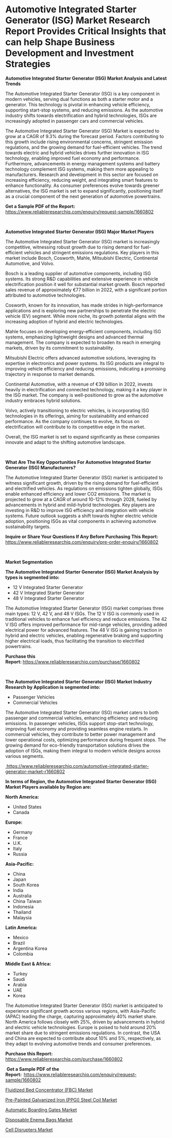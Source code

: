 <p><h1>Automotive Integrated Starter Generator (ISG) Market Research Report Provides Critical Insights that can help Shape Business Development and Investment Strategies</h1></p><p><strong>Automotive Integrated Starter Generator (ISG) Market Analysis and Latest Trends</strong></p>
<p><p>The Automotive Integrated Starter Generator (ISG) is a key component in modern vehicles, serving dual functions as both a starter motor and a generator. This technology is pivotal in enhancing vehicle efficiency, supporting start-stop systems, and reducing emissions. As the automotive industry shifts towards electrification and hybrid technologies, ISGs are increasingly adopted in passenger cars and commercial vehicles.</p><p>The Automotive Integrated Starter Generator (ISG) Market is expected to grow at a CAGR of 9.3% during the forecast period. Factors contributing to this growth include rising environmental concerns, stringent emission regulations, and the growing demand for fuel-efficient vehicles. The trend towards electric and hybrid vehicles drives further innovation in ISG technology, enabling improved fuel economy and performance. Furthermore, advancements in energy management systems and battery technology complement ISG systems, making them more appealing to manufacturers. Research and development in this sector are focused on increasing efficiency, reducing weight, and integrating smart features to enhance functionality. As consumer preferences evolve towards greener alternatives, the ISG market is set to expand significantly, positioning itself as a crucial component of the next generation of automotive powertrains.</p></p>
<p><strong>Get a Sample PDF of the Report:&nbsp;</strong> <a href="https://www.reliableresearchiq.com/enquiry/request-sample/1660802?utm_campaign=1119&utm_medium=2&utm_source=Github&utm_content=ia&utm_term=26102024&utm_id=automotive-integrated-starter-generator-isg">https://www.reliableresearchiq.com/enquiry/request-sample/1660802</a></p>
<p>&nbsp;</p>
<p><strong>Automotive Integrated Starter Generator (ISG) Major Market Players</strong></p>
<p><p>The Automotive Integrated Starter Generator (ISG) market is increasingly competitive, witnessing robust growth due to rising demand for fuel-efficient vehicles and stringent emissions regulations. Key players in this market include Bosch, Cosworth, Mahle, Mitsubishi Electric, Continental Automotive, and Volvo.</p><p>Bosch is a leading supplier of automotive components, including ISG systems. Its strong R&D capabilities and extensive experience in vehicle electrification position it well for substantial market growth. Bosch reported sales revenue of approximately €77 billion in 2022, with a significant portion attributed to automotive technologies.</p><p>Cosworth, known for its innovation, has made strides in high-performance applications and is exploring new partnerships to penetrate the electric vehicle (EV) segment. While more niche, its growth potential aligns with the increasing adoption of hybrid and electric technologies.</p><p>Mahle focuses on developing energy-efficient components, including ISG systems, emphasizing lightweight designs and advanced thermal management. The company is expected to broaden its reach in emerging markets, driven by its commitment to sustainability.</p><p>Mitsubishi Electric offers advanced automotive solutions, leveraging its expertise in electronics and power systems. Its ISG products are integral to improving vehicle efficiency and reducing emissions, indicating a promising trajectory in response to market demands.</p><p>Continental Automotive, with a revenue of €39 billion in 2022, invests heavily in electrification and connected technology, making it a key player in the ISG market. The company is well-positioned to grow as the automotive industry embraces hybrid solutions.</p><p>Volvo, actively transitioning to electric vehicles, is incorporating ISG technologies in its offerings, aiming for sustainability and enhanced performance. As the company continues to evolve, its focus on electrification will contribute to its competitive edge in the market.</p><p>Overall, the ISG market is set to expand significantly as these companies innovate and adapt to the shifting automotive landscape.</p></p>
<p>&nbsp;</p>
<p><strong>What Are The Key Opportunities For Automotive Integrated Starter Generator (ISG) Manufacturers?</strong></p>
<p><p>The Automotive Integrated Starter Generator (ISG) market is anticipated to witness significant growth, driven by the rising demand for fuel-efficient and electrified vehicles. As regulations on emissions tighten globally, ISGs enable enhanced efficiency and lower CO2 emissions. The market is projected to grow at a CAGR of around 10-12% through 2028, fueled by advancements in hybrid and mild-hybrid technologies. Key players are investing in R&D to improve ISG efficiency and integration with vehicle systems. Future outlook suggests a shift towards higher electric vehicle adoption, positioning ISGs as vital components in achieving automotive sustainability targets.</p></p>
<p><strong>Inquire or Share Your Questions If Any Before Purchasing This Report:</strong> <a href="https://www.reliableresearchiq.com/enquiry/pre-order-enquiry/1660802?utm_campaign=1119&utm_medium=2&utm_source=Github&utm_content=ia&utm_term=26102024&utm_id=automotive-integrated-starter-generator-isg">https://www.reliableresearchiq.com/enquiry/pre-order-enquiry/1660802</a></p>
<p>&nbsp;</p>
<p><strong>Market Segmentation</strong></p>
<p><strong>The Automotive Integrated Starter Generator (ISG) Market Analysis by types is segmented into:</strong></p>
<p><ul><li>12 V Integrated Starter Generator</li><li>42 V Integrated Starter Generator</li><li>48 V Integrated Starter Generator</li></ul></p>
<p><p>The Automotive Integrated Starter Generator (ISG) market comprises three main types: 12 V, 42 V, and 48 V ISGs. The 12 V ISG is commonly used in traditional vehicles to enhance fuel efficiency and reduce emissions. The 42 V ISG offers improved performance for mid-range vehicles, providing added electrical power for advanced features. The 48 V ISG is gaining traction in hybrid and electric vehicles, enabling regenerative braking and supporting higher electrical loads, thus facilitating the transition to electrified powertrains.</p></p>
<p><strong>Purchase this Report:&nbsp;</strong><a href="https://www.reliableresearchiq.com/purchase/1660802?utm_campaign=1119&utm_medium=2&utm_source=Github&utm_content=ia&utm_term=26102024&utm_id=automotive-integrated-starter-generator-isg">https://www.reliableresearchiq.com/purchase/1660802</a></p>
<p>&nbsp;</p>
<p><strong>The Automotive Integrated Starter Generator (ISG) Market Industry Research by Application is segmented into:</strong></p>
<p><ul><li>Passenger Vehicles</li><li>Commercial Vehicles</li></ul></p>
<p><p>The Automotive Integrated Starter Generator (ISG) market caters to both passenger and commercial vehicles, enhancing efficiency and reducing emissions. In passenger vehicles, ISGs support stop-start technology, improving fuel economy and providing seamless engine restarts. In commercial vehicles, they contribute to better power management and lower operational costs, optimizing performance during frequent stops. The growing demand for eco-friendly transportation solutions drives the adoption of ISGs, making them integral to modern vehicle designs across various segments.</p></p>
<p><a href="https://www.reliableresearchiq.com/automotive-integrated-starter-generator-market-r1660802?utm_campaign=1119&utm_medium=2&utm_source=Github&utm_content=ia&utm_term=26102024&utm_id=automotive-integrated-starter-generator-isg">&nbsp;https://www.reliableresearchiq.com/automotive-integrated-starter-generator-market-r1660802</a></p>
<p><strong>In terms of Region, the Automotive Integrated Starter Generator (ISG) Market Players available by Region are:</strong></p>
<p>
    <p> <strong> North America: </strong>
        <ul>
            <li>United States</li>
            <li>Canada</li>
        </ul>
        </p> 
    <p> <strong> Europe: </strong>
        <ul>
            <li>Germany</li>
            <li>France</li>
            <li>U.K.</li>
            <li>Italy</li>
            <li>Russia</li>
        </ul>
        </p> 
    <p> <strong> Asia-Pacific: </strong>
        <ul>
            <li>China</li>
            <li>Japan</li>
            <li>South Korea</li>
            <li>India</li>
            <li>Australia</li>
            <li>China Taiwan</li>
            <li>Indonesia</li>
            <li>Thailand</li>
            <li>Malaysia</li>
        </ul>
        </p> 
    <p> <strong> Latin America: </strong>
        <ul>
            <li>Mexico</li>
            <li>Brazil</li>
            <li>Argentina Korea</li>
            <li>Colombia</li>
        </ul>
        </p> 
    <p> <strong> Middle East & Africa: </strong>
        <ul>
            <li>Turkey</li>
            <li>Saudi</li>
            <li>Arabia</li>
            <li>UAE</li>
            <li>Korea</li>
        </ul>
    </p>
    </p>
<p><p>The Automotive Integrated Starter Generator (ISG) market is anticipated to experience significant growth across various regions, with Asia-Pacific (APAC) leading the charge, capturing approximately 40% market share. North America follows closely with 25%, driven by advancements in hybrid and electric vehicle technologies. Europe is poised to hold around 20% market share due to stringent emissions regulations. In contrast, the USA and China are expected to contribute about 10% and 5%, respectively, as they adapt to evolving automotive trends and consumer preferences.</p></p>
<p><strong>Purchase this Report: </strong><a href="https://www.reliableresearchiq.com/purchase/1660802?utm_campaign=1119&utm_medium=2&utm_source=Github&utm_content=ia&utm_term=26102024&utm_id=automotive-integrated-starter-generator-isg">https://www.reliableresearchiq.com/purchase/1660802</a></p>
<p>&nbsp;<strong>Get a Sample PDF of the Report:&nbsp;&nbsp;</strong><a href="https://www.reliableresearchiq.com/enquiry/request-sample/1660802?utm_campaign=1119&utm_medium=2&utm_source=Github&utm_content=ia&utm_term=26102024&utm_id=automotive-integrated-starter-generator-isg">https://www.reliableresearchiq.com/enquiry/request-sample/1660802</a></p>
<p><strong></strong></p>
<p><p><a href="https://issuu.com/reportprime-2/docs/fluidized-bed-concentrator-fbc-mark_c61886c11956a8?utm_campaign=1119&utm_medium=2&utm_source=Github&utm_content=ia&utm_term=26102024&utm_id=automotive-integrated-starter-generator-isg">Fluidized Bed Concentrator (FBC) Market</a></p><p><a href="https://github.com/cydskenna/Market-Research-Report-List-1/blob/main/pre-painted-galvanized-iron-ppgi-steel-coil-market.md?utm_campaign=1119&utm_medium=2&utm_source=Github&utm_content=ia&utm_term=26102024&utm_id=automotive-integrated-starter-generator-isg">Pre-Painted Galvanized Iron (PPGI) Steel Coil Market</a></p><p><a href="https://issuu.com/reportprime-2/docs/automatic-boarding-gates-market-siz_fa3b525d389aee?utm_campaign=1119&utm_medium=2&utm_source=Github&utm_content=ia&utm_term=26102024&utm_id=automotive-integrated-starter-generator-isg">Automatic Boarding Gates Market</a></p><p><a href="https://www.linkedin.com/pulse/disposable-enema-bags-market-revolution-2024-2031-trends-shaping-77orf?utm_campaign=1119&utm_medium=2&utm_source=Github&utm_content=ia&utm_term=26102024&utm_id=automotive-integrated-starter-generator-isg">Disposable Enema Bags Market</a></p><p><a href="https://www.linkedin.com/pulse/cell-disrupters-market-investigation-industry-evolution-forecast-vm7yf?utm_campaign=1119&utm_medium=2&utm_source=Github&utm_content=ia&utm_term=26102024&utm_id=automotive-integrated-starter-generator-isg">Cell Disrupters Market</a></p></p>
